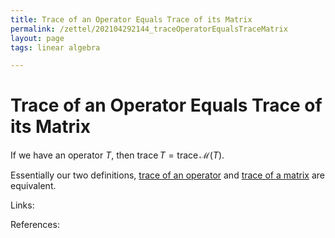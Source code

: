 ```yaml
---
title: Trace of an Operator Equals Trace of its Matrix
permalink: /zettel/202104292144_traceOperatorEqualsTraceMatrix
layout: page
tags: linear algebra

---
```

# Trace of an Operator Equals Trace of its Matrix

If we have an operator $T$, then $\mathrm{trace} \, T = \mathrm{trace} \, \mathcal{M} (T)$.

Essentially our two definitions, [trace of an operator](202104292131_traceOperatorDefinition) and [trace of a matrix](202104292137_traceMatrixDefinition) 
are equivalent.

Links: 

References: 

